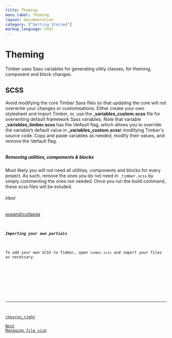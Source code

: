 ```yaml
---
title: Theming
menu_label: Theming
layout: documentation
category: ["Getting Started"]
markup_language: html
---
```


<div class="section-block">
  <div class="row pt-40 pt-md-40">
    <!-- Content Inner -->
    <div class="col w-9/12 w-md-full order-2 content-inner">
      <h1 class="font-light">Theming</h1>
      <p class="text-large">Timber uses Sass variables for generating utlity classes, for theming, component and block changes.</p>
      <h2 class="font-light text-huge">SCSS</h2>
      <p>Avoid modifying the core Timber Sass files so that updating the core will not overwrite your changes or customisations. Either create your own stylesheet and import Timber, or, use the <strong>_variables_custom.scss</strong> file for overwriting default framework Sass variables. Note that variable <strong>_variables_timber.scss</strong> has the !default flag, which allows you to override the variable’s default value in <strong>_variables_custom.scss</strong>t modifying Timber's source code. Copy and paste variables as needed, modify their values, and remove the !default flag.</p>
      <!-- code -->
      <div class="rounded p-20 overflow-y-scroll mb-0 bg-gradient-grey-ultralight border-l border-4 border-solid border-indigo">
        <pre class="m-0 language-js"><code class="inline-block scrolling-touch"><!--your-project/
├── src
│   └── scss
│		└── mixins
│		└── partials
│		└── utilities
│		└── _timber.scss
│		└── _variables_timber.scss
│		└── _variables_custom.scss
--></code></pre>
      </div>
      <!-- code -->
      <h5>Removing utilities, components &amp; blocks</h5>
      <p>Most likely you will not need all utilities, components and blocks for every project. As such, remove the ones you do not need in <code class="color-indigo font-bold">_timber.scss</code> by simply commenting the ones not needed. Once you run the build command, these scss files will be exluded.</p>
      <!-- code -->
      <div class="flex items-center justify-between mt-30">
        <h6 class="uppercase">Html</h6>
        <a href="#html-example-1" class="collapsable mb-20 text-small color-grey color-active-blue">expand/collapse</a>
      </div>
      <div id="html-example-1" data-min-height="300" class="collapsable-target rounded p-20 overflow-y-scroll mb-0 bg-gradient-grey-ultralight border-l border-4 border-solid border-indigo">
        <pre class="m-0 language-js"><code class="inline-block scrolling-touch"><!--// Timber variables
@import '_variables_timber.scss';

// Variable overrides
@import '_variables_custom.scss';

@import 'mixins/_box-shadow.scss';
@import 'mixins/_breakpoints.scss';
@import 'mixins/_color-mod.scss';
@import 'mixins/_gradients.scss';
@import 'mixins/_replace-string.scss';
@import 'mixins/_colors.scss';
@import 'mixins/_transition.scss';
@import 'mixins/_uncode.scss';

@import 'partials/components/_base.scss';
@import 'partials/components/_grid-flexbox.scss';
@import 'partials/components/_grid-css.scss';
@import 'partials/components/_accordion.scss';
@import 'partials/components/_badge.scss';
//@import 'partials/components/_breadcrumb.scss';
//@import 'partials/components/_button.scss';
//@import 'partials/components/_card.scss';
@import 'partials/components/_code.scss';
@import 'partials/components/_collapsable.scss';
@import 'partials/components/_dropdown.scss';
@import 'partials/components/_forms.scss';
@import 'partials/components/_icon-library.scss';
@import 'partials/components/_icon.scss';
@import 'partials/components/_image.scss';
@import 'partials/components/_list.scss';
@import 'partials/components/_media.scss';
@import 'partials/components/_navigation.scss';
@import 'partials/components/_overlay-navigation.scss';
@import 'partials/components/_pagination.scss';
@import 'partials/components/_pricing-table.scss';
@import 'partials/components/_progress-bar.scss';
@import 'partials/components/_progressline.scss';
@import 'partials/components/_side-navigation.scss';_
@import 'partials/components/_table.scss';
@import 'partials/components/_tabs.scss';

@import 'utilities/background/_background-attachment.scss';
@import 'utilities/background/_background-position.scss';
@import 'utilities/background/_background-repeat.scss';
@import 'utilities/background/_background-size.scss';
@import 'utilities/border/_border-radius.scss';
@import 'utilities/border/_border-style.scss';
@import 'utilities/border/_border-width.scss';
@import 'utilities/color/_background.scss';
@import 'utilities/color/_border.scss';
@import 'utilities/color/_color.scss';
@import 'utilities/effects/_opacity.scss';
@import 'utilities/effects/_shadow.scss';
@import 'utilities/effects/_transition.scss';
@import 'utilities/flexbox/_flex.scss';
@import 'utilities/interactivity/_cursor.scss';
@import 'utilities/interactivity/_pointer-events.scss';
@import 'utilities/interactivity/_resize.scss';
@import 'utilities/interactivity/_select.scss';
@import 'utilities/layout/_display.scss';
@import 'utilities/layout/_float.scss';
@import 'utilities/layout/_overflow.scss';
@import 'utilities/layout/_position.scss';
@import 'utilities/layout/_visibility.scss';
@import 'utilities/layout/_z-index.scss';
@import 'utilities/sizing/_height.scss';
@import 'utilities/sizing/_width.scss';
@import 'utilities/spacing/_padding.scss';
@import 'utilities/spacing/_margin.scss';
@import 'utilities/states/_disabled.scss';
@import 'utilities/typography/_font-family.scss';
@import 'utilities/typography/_font-size.scss';
@import 'utilities/typography/_font-style.scss';
@import 'utilities/typography/_font-weight.scss';
@import 'utilities/typography/_letter-spacing.scss';
@import 'utilities/typography/_line-height.scss';
@import 'utilities/typography/_text-align.scss';
@import 'utilities/typography/_text-decoration.scss';
@import 'utilities/typography/_text-transform.scss';
@import 'utilities/typography/_vertical-align.scss';
@import 'utilities/typography/_whitespace.scss';
@import 'utilities/typography/_word-break.scss';

@import 'partials/plugins/_horizon.scss';
@import 'partials/plugins/_preloader.scss';
@import 'partials/plugins/_parallax.scss';
@import 'partials/plugins/_summit.scss';

@import 'partials/sections/_base.scss';
@import 'partials/sections/_feature.scss';
@import 'partials/sections/_footer.scss';
@import 'partials/sections/_grid.scss';
@import 'partials/sections/_header.scss';
@import 'partials/sections/_hero.scss';
@import 'partials/sections/_logo.scss';
@import 'partials/sections/_masthead.scss';
@import 'partials/sections/_sidebar.scss';--></code></pre>

</div>
<!-- code -->
<h5>Importing your own partials</h5>
<p>To add your own SCSS to Timber, open <code class="color-indigo font-bold">timber.scss</code> and import your files as necessary.</p>
<!-- code -->
<div class="rounded p-20 overflow-y-scroll mb-0 bg-gradient-grey-ultralight border-l border-4 border-solid border-indigo">
<pre class="m-0 language-js"><code class="inline-block scrolling-touch"><!--@import 'folder/_your_file.scss';
--></code></pre>
</div>
<!-- code -->
<hr class="mt-50">
<a href="getting-started-file-size.html" title="Next Page" class="pagination-link button border-none flex flex-row-reverse justify-start justify-sm-between w-auto pr-0 m-0 right bg-transparent bg-hover-transparent left-sm color-grey color-hover-grey-darkest">
<span class="icon-material mr-0 ml-10">chevron_right</span>
<span class="mt-0 mr-20">
<span class="leading-none text-tiny uppercase">Next</span>
<span class="block text-large">Managing file size</span>
</span>
</a>
</div>
<!-- Content Inner End -->
		<!-- {{ sidebar }} -->

  </div>
</div>
